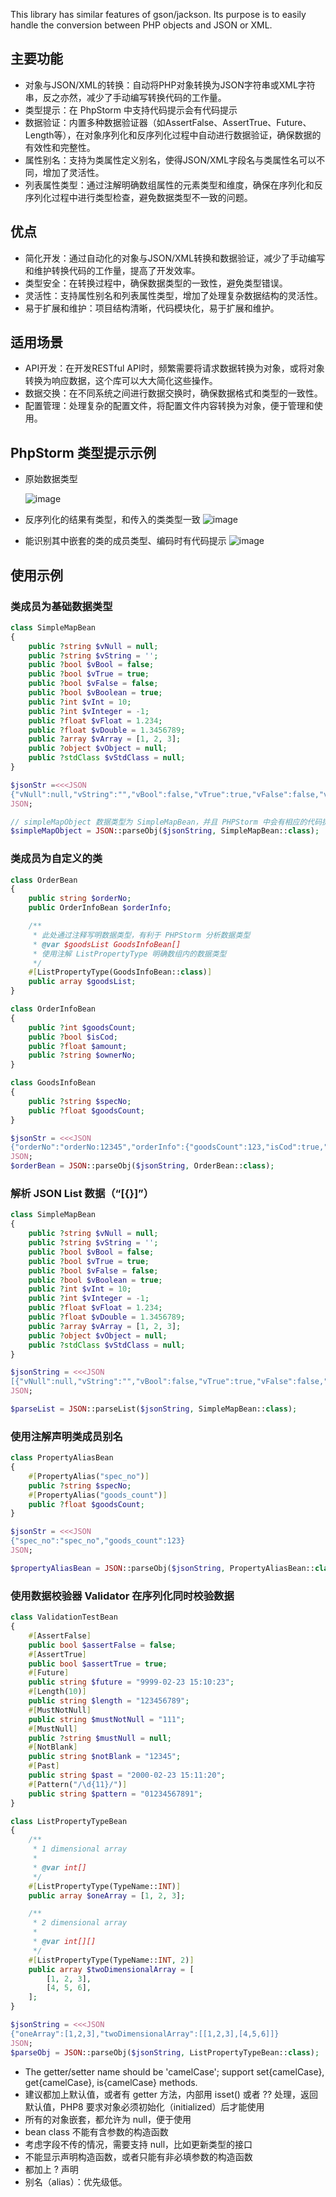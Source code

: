This library has similar features of gson/jackson. Its purpose is to easily handle the conversion between PHP objects and JSON or XML.

## 主要功能
- 对象与JSON/XML的转换：自动将PHP对象转换为JSON字符串或XML字符串，反之亦然，减少了手动编写转换代码的工作量。
- 类型提示：在 PhpStorm 中支持代码提示会有代码提示
- 数据验证：内置多种数据验证器（如AssertFalse、AssertTrue、Future、Length等），在对象序列化和反序列化过程中自动进行数据验证，确保数据的有效性和完整性。
- 属性别名：支持为类属性定义别名，使得JSON/XML字段名与类属性名可以不同，增加了灵活性。
- 列表属性类型：通过注解明确数组属性的元素类型和维度，确保在序列化和反序列化过程中进行类型检查，避免数据类型不一致的问题。
## 优点
- 简化开发：通过自动化的对象与JSON/XML转换和数据验证，减少了手动编写和维护转换代码的工作量，提高了开发效率。
- 类型安全：在转换过程中，确保数据类型的一致性，避免类型错误。
- 灵活性：支持属性别名和列表属性类型，增加了处理复杂数据结构的灵活性。
- 易于扩展和维护：项目结构清晰，代码模块化，易于扩展和维护。
## 适用场景
- API开发：在开发RESTful API时，频繁需要将请求数据转换为对象，或将对象转换为响应数据，这个库可以大大简化这些操作。
- 数据交换：在不同系统之间进行数据交换时，确保数据格式和类型的一致性。
- 配置管理：处理复杂的配置文件，将配置文件内容转换为对象，便于管理和使用。

## PhpStorm 类型提示示例
- 原始数据类型

  
    ![image](https://github.com/user-attachments/assets/52ae33d2-484d-42b2-9505-efc39821285b)
- 反序列化的结果有类型，和传入的类类型一致
    ![image](https://github.com/user-attachments/assets/85d6c1e8-0a3b-4d37-9223-51ea284ec31a)

- 能识别其中嵌套的类的成员类型、编码时有代码提示
    ![image](https://github.com/user-attachments/assets/8f981617-ae18-4c75-a77e-04b0755f6076)


## 使用示例

### 类成员为基础数据类型

```php
class SimpleMapBean
{
    public ?string $vNull = null;
    public ?string $vString = '';
    public ?bool $vBool = false;
    public ?bool $vTrue = true;
    public ?bool $vFalse = false;
    public ?bool $vBoolean = true;
    public ?int $vInt = 10;
    public ?int $vInteger = -1;
    public ?float $vFloat = 1.234;
    public ?float $vDouble = 1.3456789;
    public ?array $vArray = [1, 2, 3];
    public ?object $vObject = null;
    public ?stdClass $vStdClass = null;
}

$jsonStr =<<<JSON
{"vNull":null,"vString":"","vBool":false,"vTrue":true,"vFalse":false,"vBoolean":true,"vInt":10,"vInteger":-1,"vFloat":1.234,"vDouble":1.3456789,"vArray":[1,2,3],"vObject":{"a":"a","b":"b"},"vStdClass":{"m1":"m1","m2":"m2"}}
JSON;

// simpleMapObject 数据类型为 SimpleMapBean，并且 PHPStorm 中会有相应的代码提示，能识别到数据类型 
$simpleMapObject = JSON::parseObj($jsonString, SimpleMapBean::class);
```

### 类成员为自定义的类

```php
class OrderBean
{
    public string $orderNo;
    public OrderInfoBean $orderInfo;

    /**
     * 此处通过注释写明数据类型，有利于 PHPStorm 分析数据类型
     * @var $goodsList GoodsInfoBean[]
     * 使用注解 ListPropertyType 明确数组内的数据类型
     */
    #[ListPropertyType(GoodsInfoBean::class)]
    public array $goodsList;
}

class OrderInfoBean
{
    public ?int $goodsCount;
    public ?bool $isCod;
    public ?float $amount;
    public ?string $ownerNo;
}

class GoodsInfoBean
{
    public ?string $specNo;
    public ?float $goodsCount;
}

$jsonStr = <<<JSON
{"orderNo":"orderNo:12345","orderInfo":{"goodsCount":123,"isCod":true,"amount":1.2345,"ownerNo":"ownerNo"},"goodsList":[{"specNo":"specNo","goodsCount":123},{"specNo":"specNo","goodsCount":123}]}
JSON;
$orderBean = JSON::parseObj($jsonString, OrderBean::class);
```

### 解析 JSON List 数据（“[{}]”）

```php
class SimpleMapBean
{
    public ?string $vNull = null;
    public ?string $vString = '';
    public ?bool $vBool = false;
    public ?bool $vTrue = true;
    public ?bool $vFalse = false;
    public ?bool $vBoolean = true;
    public ?int $vInt = 10;
    public ?int $vInteger = -1;
    public ?float $vFloat = 1.234;
    public ?float $vDouble = 1.3456789;
    public ?array $vArray = [1, 2, 3];
    public ?object $vObject = null;
    public ?stdClass $vStdClass = null;
}

$jsonString = <<<JSON
[{"vNull":null,"vString":"","vBool":false,"vTrue":true,"vFalse":false,"vBoolean":true,"vInt":10,"vInteger":-1,"vFloat":1.234,"vDouble":1.3456789,"vArray":[1,2,3],"vObject":{"a":"a","b":"b"},"vStdClass":{"m1":"m1","m2":"m2"}},{"vNull":null,"vString":"","vBool":false,"vTrue":true,"vFalse":false,"vBoolean":true,"vInt":10,"vInteger":-1,"vFloat":1.234,"vDouble":1.3456789,"vArray":[1,2,3],"vObject":{"a":"a","b":"b"},"vStdClass":{"m1":"m1","m2":"m2"}}]
JSON;

$parseList = JSON::parseList($jsonString, SimpleMapBean::class);
```

### 使用注解声明类成员别名

```php
class PropertyAliasBean
{
    #[PropertyAlias("spec_no")]
    public ?string $specNo;
    #[PropertyAlias("goods_count")]
    public ?float $goodsCount;
}

$jsonStr = <<<JSON
{"spec_no":"spec_no","goods_count":123}
JSON;

$propertyAliasBean = JSON::parseObj($jsonString, PropertyAliasBean::class);
```

### 使用数据校验器 Validator 在序列化同时校验数据

```php
class ValidationTestBean
{
    #[AssertFalse]
    public bool $assertFalse = false;
    #[AssertTrue]
    public bool $assertTrue = true;
    #[Future]
    public string $future = "9999-02-23 15:10:23";
    #[Length(10)]
    public string $length = "123456789";
    #[MustNotNull]
    public string $mustNotNull = "111";
    #[MustNull]
    public ?string $mustNull = null;
    #[NotBlank]
    public string $notBlank = "12345";
    #[Past]
    public string $past = "2000-02-23 15:11:20";
    #[Pattern("/\d{11}/")]
    public string $pattern = "01234567891";
}
```

```php
class ListPropertyTypeBean
{
    /**
     * 1 dimensional array
     *
     * @var int[]
     */
    #[ListPropertyType(TypeName::INT)]
    public array $oneArray = [1, 2, 3];

    /**
     * 2 dimensional array
     *
     * @var int[][]
     */
    #[ListPropertyType(TypeName::INT, 2)]
    public array $twoDimensionalArray = [
        [1, 2, 3],
        [4, 5, 6],
    ];
}

$jsonString = <<<JSON
{"oneArray":[1,2,3],"twoDimensionalArray":[[1,2,3],[4,5,6]]}
JSON;
$parseObj = JSON::parseObj($jsonString, ListPropertyTypeBean::class);
```

- The getter/setter name should be 'camelCase'; support set{camelCase}, get{camelCase}, is{camelCase} methods.
- 建议都加上默认值，或者有 getter 方法，内部用 isset() 或者 ?? 处理，返回默认值，PHP8 要求对象必须初始化（initialized）后才能使用
- 所有的对象嵌套，都允许为 null，便于使用
- bean class 不能有含参数的构造函数
- 考虑字段不传的情况，需要支持 null，比如更新类型的接口
- 不能显示声明构造函数，或者只能有非必填参数的构造函数
- 都加上 ? 声明
- 别名（alias）：优先级低。
